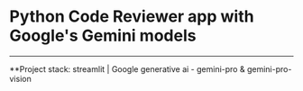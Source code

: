# Python Code Reviewer app with Google's Gemini models
****
**Project stack: streamlit | Google generative ai - gemini-pro & gemini-pro-vision
